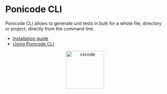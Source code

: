 # Ponicode CLI


Ponicode CLI allows to generate unit tests in bulk for a whole file, directory or project, directly from the command line.

- [Installation guide](cli/installation.md)
- [Using Ponicode CLI](cli/how-to.md)

<p align="center">
    <img src="images/npm.png" alt="vscode" width="120"/>
</p>

